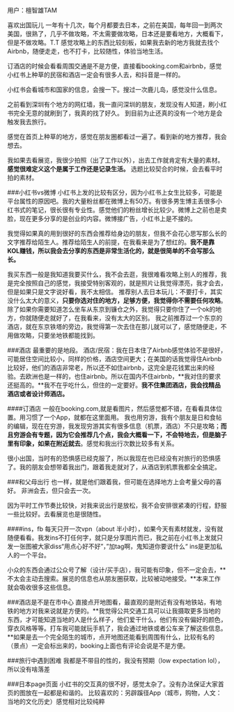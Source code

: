 用户：檀智雄TAM

喜欢出国玩儿 一年有十几次，每个月都要去日本，之前在美国，每年回一到两次美国，很熟了，几乎不做攻略，不太需要做攻略，日本还是要看地方，大概看下，但是不做攻略。T.T
感觉攻略上的东西比较刻板，如果我去新的地方我就去找个Airbnb，随便走走，也不打卡，比较随性，体验当地生活。

订酒店的时候会看看周围交通是不是方便，直接看booking.com和airbnb，感觉小红书上种草的民宿和酒店一定会有很多人去，和抖音是一样的。

小红书会看城市和国家的信息，会搜一下。搜过一次鹿儿岛，感觉没什么信息。

之前看到深圳有个地方的网红墙，我一直问深圳的朋友，发现没有人知道，刷小红书完全无意的就刷到了，我真的找了好久。
到目前为止还真的没有一个地方是会触发我去旅行。

感觉在首页上种草的地方，感觉在朋友圈都看过一遍了。看到新的地方推荐，我会想去。

我如果去看展览，我很少拍照（出了工作以外），出去工作就肯定有大量的素材。**感觉很难定义这个是属于工作还是记录生活。** 选题比较契合的时候，会去看平时拍的素材。

###小红书vs微博
小红书上发的比较有区分，因为小红书上女生比较多，可能是平台属性的原因吧。我的大量粉丝都在微博上有50万。有很多男生博主丢很多小红书式的笔记，很长很有专业性。感觉他们的粉丝增长比较少。微博上之前也是卖脸，现在更多分享的是创业的内容。微博接广告，小红书上是不接的。

我觉得如果真的用到很好的东西会推荐给身边的朋友，但我不会花心思写那么长的文字推荐给陌生人。推荐给陌生人的前提，在我看来是为了想红的。**我不是靠KOL赚钱，所以我会去分享的东西是非常生活化的，就是很简单的不会写那么长。** 

我买东西一般是我知道我要买什么，我不会去逛，我很难看攻略上别人的推荐，我是完全按照自己的感觉，我接受特别客观的，就是照片让我觉得漂亮，我才会去，但是如果只是文字说好看，我不太相信。
推荐别人去日本玩儿：不要打卡，其实没什么太大的意义，**只要你选对住的地方，足够方便，我觉得你不需要任何攻略**。除了如果你需要知道怎么坐车从东京到镰仓之外，我觉得只要你住了一个ok的地方，你就随便走就好了，在我看来，没有太大的区别。
我之前推荐过一个东京的酒店，就在东京铁塔的旁边，我觉得第一次去住在那儿就可以了，感觉随便走，不用做攻略，只要坐地铁都能找到。

###酒店
最重要的是地段。
酒店/民宿：我在日本住了Airbnb感觉体验不是很好，可能居住空间比较小，同样的价格，酒店空间更大；在美国的话我觉得住Airbnb比较好，他们的酒店非常老，所以还不如住airbnb，这完全是花钱累出来的经验。去欧洲也是一样的，也住airbnb。所以在国内不住airbnb，**我对住的要求还挺高的。**我不在乎吃什么，但住的一定要好。**我不住集团酒店，我会找精品酒店或者设计师酒店。**

####订酒店
一般在booking.com,就是看图片，然后感觉都不错，在看看具体位置。用习惯了一个App，就都在这里面用。
我也用穷游，我有个朋友是日和食帖的编辑，现在在穷游，我发现穷游其实有很多信息（机票，酒店）不只是攻略；**而且穷游会有专题，因为它会推荐几个点，我会大概看一下，不会特地去，但是脑子里有印象，如果在附近就去**。感觉和我出行次数比较多有关系。

很小出国，当时有的恐惧感已经克服了，所以我现在也已经没有对旅行的恐惧感了。我的朋友会想带着我出门，跟着我走就对了，从酒店到机票我都全全搞定。

###和父母出行
也一样，就是他们跟着我，但可能在选择地方上会考量父母的喜好。
非洲会去，但只会去一次。

因为平时工作节奏比较快，对我来说出行是放松，我不会安排很紧凑的行程，舒服一些比较好。去看展览也是很随性。

####ins，fb
每天只开一次vpn（about 半小时），如果今天有素材就发，没有就随便看看。我发ins不打任何字，就只是分享图片而已，我之前在小红书上发就只发一张图被大家diss“用点心好不好”，”加tag啊，鬼知道你要说什么“
ins是更加私人的一个平台。

小众的东西会通过公众号了解（设计/买手店），我可能有印象，但不一定会去，**不太会主动去搜索。展览的信息也从朋友圈获取，比较被动地接受。**本来工作就会吸收很多这些信息。

###酒店是不是在市中心
直接点开地图看，最直观的是附近有没有地铁站，有地铁的地方对我来说就是方便的。**我觉得公共交通工具可以让我摄取更多当地的东西，才可能知道当地的人是什么样子，他们爱干什么，他们有没有偏好的颜色，穿衣风格等等。打车我可能就玩手机了，我会通过地铁或者公车来了解这些信息。**如果是去一个完全陌生的城市，点开地图还能看到周围有什么，比较有名的（景点）一定会标出来的，booking上面也有评论会说是不是方便。

###旅行中遇到困难
我都是不带目的性的，我没有预期（low expectation lol），所以没有啥落差

###日本page页面
小红书的交互真的很不好，感觉太杂了。没有办法保证大家首页的图放在一起都是和谐的。
比较喜欢的：另辟蹊径App（城市，购物，人文：当地的文化历史）感觉相对比较纯粹

